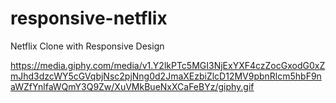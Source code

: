 # responsive-netflix
Netflix Clone with Responsive Design

https://media.giphy.com/media/v1.Y2lkPTc5MGI3NjExYXF4czZocGxodG0xZmJhd3dzcWY5cGVqbjNsc2pjNng0d2JmaXEzbiZlcD12MV9pbnRlcm5hbF9naWZfYnlfaWQmY3Q9Zw/XuVMkBueNxXCaFeBYz/giphy.gif
